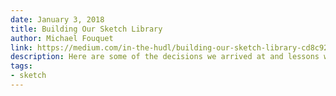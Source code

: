 ```yaml
---
date: January 3, 2018
title: Building Our Sketch Library
author: Michael Fouquet
link: https://medium.com/in-the-hudl/building-our-sketch-library-cd8c925e566
description: Here are some of the decisions we arrived at and lessons we learned as we put our design system into a Library. Since launch, we’ve received a lot of feedback on how much time has been saved by using the library.
tags:
- sketch
---
```


<!-- ARTICLE TAGS
================================
- animation
- code
- contribution
- design-tokens
- leadership
- patterns
- process
- sketch
================================ -->